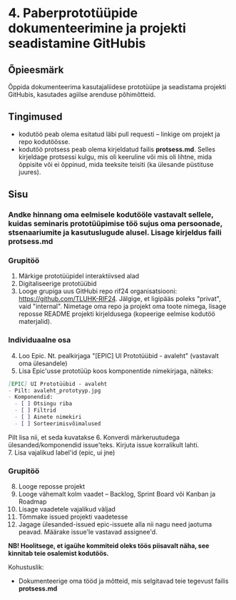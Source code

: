 # 4. Paberprototüüpide dokumenteerimine ja projekti seadistamine GitHubis
## Õpieesmärk
Õppida dokumenteerima kasutajaliidese prototüüpe ja seadistama projekti GitHubis, kasutades agiilse arenduse põhimõtteid.

## Tingimused
- kodutöö peab olema esitatud läbi pull requesti – linkige om projekt ja repo kodutöösse.
- kodutöö protsess peab olema kirjeldatud failis **protsess.md**. Selles kirjeldage protsessi kulgu, mis oli keeruline või mis oli lihtne, mida õppisite või ei õppinud, mida teeksite teisiti (ka ülesande püstituse juures).

## Sisu
### Andke hinnang oma eelmisele kodutööle vastavalt sellele, kuidas seminaris prototüüpimise töö sujus oma persoonade, stsenaariumite ja kasutuslugude alusel. Lisage kirjeldus faili **protsess.md**
### Grupitöö
1. Märkige prototüüpidel interaktiivsed alad
2. Digitaliseerige prototüübid
3. Looge grupiga uus GitHubi repo rif24 organisatsiooni: https://github.com/TLUHK-RIF24. Jälgige, et ligipääs poleks "privat", vaid "internal". Nimetage oma repo ja projekt oma toote nimega, lisage reposse README projekti kirjeldusega (kopeerige eelmise kodutöö materjalid).  
### Individuaalne osa
4. Loo Epic. Nt. pealkirjaga "[EPIC] UI Prototüübid - avaleht" (vastavalt oma ülesandele)
5. Lisa Epic'usse prototüüp koos komponentide nimekirjaga, näiteks:
```markdown
[EPIC] UI Prototüübid - avaleht
- Pilt: avaleht_prototyyp.jpg
- Komponendid:
  - [ ] Otsingu riba
  - [ ] Filtrid
  - [ ] Ainete nimekiri
  - [ ] Sorteerimisvõimalused
```
Pilt lisa nii, et seda kuvatakse
6. Konverdi märkeruutudega ülesanded/komponendid issue'teks. Kirjuta issue korralikult lahti.  
7. Lisa vajalikud label'id (epic, ui jne)  
### Grupitöö
8. Looge reposse projekt  
9. Looge vähemalt kolm vaadet – Backlog, Sprint Board või Kanban ja Roadmap  
10. Lisage vaadetele vajalikud väljad  
10. Tõmmake issued projekti vaadetesse
11. Jagage ülesanded-issued epic-issuete alla nii nagu need jaotuma peavad. Määrake issue'le vastavad assignee'd.


**NB! Hoolitsege, et igaühe kommiteid oleks töös piisavalt näha, see kinnitab teie osalemist kodutöös.**


Kohustuslik:    
- Dokumenteerige oma tööd ja mõtteid, mis selgitavad teie tegevust failis **protsess.md**
